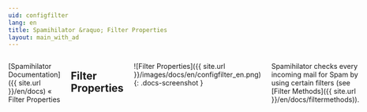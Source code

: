 ```yaml
---
uid: configfilter
lang: en
title: Spamihilator &raquo; Filter Properties
layout: main_with_ad
---
```


<div class="row">
<div class="twelve columns" markdown="1">

[Spamihilator Documentation]({{ site.url }}/en/docs) &laquo; Filter Properties

## Filter Properties

![Filter Properties]({{ site.url }}/images/docs/en/configfilter_en.png)
{: .docs-screenshot }

Spamihilator checks every incoming mail for Spam by using certain filters (see [Filter Methods]({{ site.url }}/en/docs/filtermethods)).

### Plugins

You can extend Spamihilator's filtering capabilities with Plugins. You should always leave the option "**Enable Plugin Filters**" enabled. If you need to disable a specific Plugin, you can do so in the [Plugins]({{ site.url }}/en/docs/configplugins) section.

### Automatic Learning

The [Learning Filter]({{ site.url }}/en/docs/learningfilter) must be trained to work reliably. Therefore you should use the [Training Area]({{ site.url }}/en/docs/trainingarea).

If you enable the options "**Automatically learn from messages from my friends**" or "**Automatically learn from messages from blocked senders**" respectively, you won't need to mark mails from these senders in the [Training Area]({{ site.url }}/en/docs/trainingarea) manually.

Spamihilator can automatically learn from the [Recycle Bin]({{ site.url }}/en/docs/recycle). If you enable "**Automatically learn from restored messages from the Recycle Bin**", the program will mark a restored mail as non-spam in the [Training Area]({{ site.url }}/en/docs/trainingarea) and will automatically learn from it. The mail will no longer be in the [Training Area]({{ site.url }}/en/docs/trainingarea) after this procedure.

These options affect all learning plugins.
{: .noteimportant }

</div>
</div>
